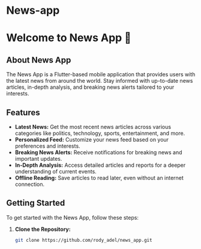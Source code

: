 # News-app
# Welcome to News App 📰

## About News App

The News App is a Flutter-based mobile application that provides users with the latest news from around the world. Stay informed with up-to-date news articles, in-depth analysis, and breaking news alerts tailored to your interests.

## Features

- **Latest News:** Get the most recent news articles across various categories like politics, technology, sports, entertainment, and more.
- **Personalized Feed:** Customize your news feed based on your preferences and interests.
- **Breaking News Alerts:** Receive notifications for breaking news and important updates.
- **In-Depth Analysis:** Access detailed articles and reports for a deeper understanding of current events.
- **Offline Reading:** Save articles to read later, even without an internet connection.

## Getting Started

To get started with the News App, follow these steps:

1. **Clone the Repository:**
   ```bash
   git clone https://github.com/rody_adel/news_app.git
